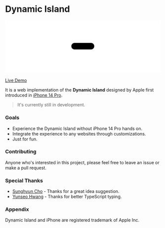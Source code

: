 # Dynamic Island

![Preview](./images/preview.gif)

[Live Demo](https://dynamic-island.jhaemin.com)

It is a web implementation of the **Dynamic Island** designed by Apple first introduced in [iPhone 14 Pro](https://www.youtube.com/watch?v=WuEH265pUy4).

> It's currently still in development.

### Goals

- Experience the Dynamic Island without iPhone 14 Pro hands on.
- Integrate the experience to any websites through customizations.
- Just for fun.

### Contributing

Anyone who's interested in this project, please feel free to leave an issue or make a pull request.

### Special Thanks

- [Sunghyun Cho](https://github.com/anaclumos) - Thanks for a great idea suggestion.
- [Yunseo Hwang](https://github.com/hseoy) - Thanks for better TypeScript typing.

### Appendix

Dynamic Island and iPhone are registered trademark of Apple Inc.
